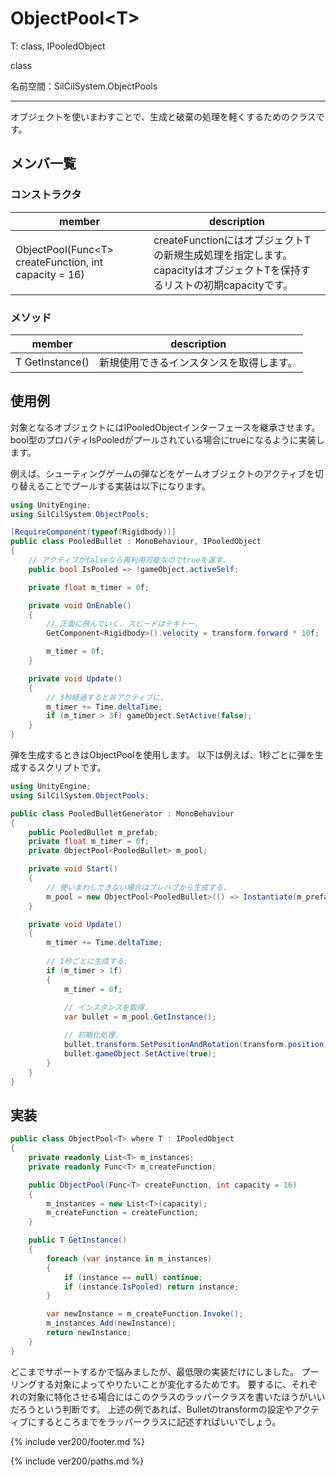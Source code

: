 # ObjectPool\<T>

T: class, IPooledObject

class

名前空間：SilCilSystem.ObjectPools

---

オブジェクトを使いまわすことで、生成と破棄の処理を軽くするためのクラスです。

## メンバ一覧

### コンストラクタ

|member|description|
|-|-|
|ObjectPool(Func\<T> createFunction, int capacity = 16)|createFunctionにはオブジェクトTの新規生成処理を指定します。capacityはオブジェクトTを保持するリストの初期capacityです。|

### メソッド

|member|description|
|-|-|
|T GetInstance()|新規使用できるインスタンスを取得します。|

## 使用例

対象となるオブジェクトにはIPooledObjectインターフェースを継承させます。
bool型のプロパティIsPooledがプールされている場合にtrueになるように実装します。

例えば、シューティングゲームの弾などをゲームオブジェクトのアクティブを切り替えることでプールする実装は以下になります。

```cs
using UnityEngine;
using SilCilSystem.ObjectPools;

[RequireComponent(typeof(Rigidbody))]
public class PooledBullet : MonoBehaviour, IPooledObject
{
    // アクティブがfalseなら再利用可能なのでtrueを返す.
    public bool IsPooled => !gameObject.activeSelf;

    private float m_timer = 0f;

    private void OnEnable()
    {
        // 正面に飛んでいく. スピードはテキトー.
        GetComponent<Rigidbody>().velocity = transform.forward * 10f;

        m_timer = 0f;
    }

    private void Update()
    {
        // 3秒経過すると非アクティブに.
        m_timer += Time.deltaTime;
        if (m_timer > 3f) gameObject.SetActive(false);
    }
}
```

弾を生成するときはObjectPoolを使用します。
以下は例えば、1秒ごとに弾を生成するスクリプトです。

```cs
using UnityEngine;
using SilCilSystem.ObjectPools;

public class PooledBulletGenerator : MonoBehaviour
{
    public PooledBullet m_prefab;
    private float m_timer = 0f;
    private ObjectPool<PooledBullet> m_pool;

    private void Start()
    {
        // 使いまわしできない場合はプレハブから生成する.
        m_pool = new ObjectPool<PooledBullet>(() => Instantiate(m_prefab));
    }

    private void Update()
    {
        m_timer += Time.deltaTime;
        
        // 1秒ごとに生成する.
        if (m_timer > 1f)
        {
            m_timer = 0f;
            
            // インスタンスを取得.
            var bullet = m_pool.GetInstance();

            // 初期化処理.
            bullet.transform.SetPositionAndRotation(transform.position, transform.rotation);
            bullet.gameObject.SetActive(true);
        }
    }
}
```

## 実装

```cs
public class ObjectPool<T> where T : IPooledObject
{
    private readonly List<T> m_instances;
    private readonly Func<T> m_createFunction;

    public ObjectPool(Func<T> createFunction, int capacity = 16)
    {
        m_instances = new List<T>(capacity);
        m_createFunction = createFunction;
    }

    public T GetInstance()
    {
        foreach (var instance in m_instances)
        {
            if (instance == null) continue;
            if (instance.IsPooled) return instance;
        }

        var newInstance = m_createFunction.Invoke();
        m_instances.Add(newInstance);
        return newInstance;
    }
}
```

どこまでサポートするかで悩みましたが、最低限の実装だけにしました。
プーリングする対象によってやりたいことが変化するためです。
要するに、それぞれの対象に特化させる場合にはこのクラスのラッパークラスを書いたほうがいいだろうという判断です。
上述の例であれば、Bulletのtransformの設定やアクティブにするところまでをラッパークラスに記述すればいいでしょう。

<!--- footer --->

{% include ver200/footer.md %}

<!--- 参照 --->

{% include ver200/paths.md %}
